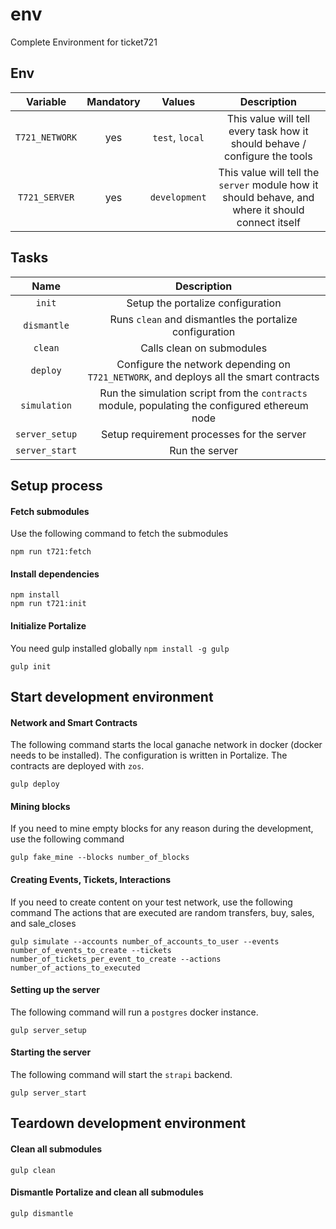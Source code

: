 # env
Complete Environment for ticket721

## Env

| Variable | Mandatory | Values | Description |
| :---: | :---: | :---: | :---: |
| `T721_NETWORK` | yes | `test`, `local` | This value will tell every task how it should behave / configure the tools |
| `T721_SERVER` | yes | `development` | This value will tell the `server` module how it should behave, and where it should connect itself |

## Tasks

| Name | Description |
| :---: | :---------: |
| `init` | Setup the portalize configuration |
| `dismantle` | Runs `clean` and dismantles the portalize configuration |
| `clean` | Calls clean on submodules |
| `deploy` | Configure the network depending on `T721_NETWORK`, and deploys all the smart contracts |
| `simulation` | Run the simulation script from the `contracts` module, populating the configured ethereum node |
| `server_setup` | Setup requirement processes for the server |
| `server_start` | Run the server |

## Setup process

#### Fetch submodules

Use the following command to fetch the submodules
```shell
npm run t721:fetch
```

#### Install dependencies

```shell
npm install
npm run t721:init
```

#### Initialize Portalize

You need gulp installed globally
`npm install -g gulp`

```shell
gulp init
```

## Start development environment

#### Network and Smart Contracts

The following command starts the local ganache network in docker (docker needs to be installed).
The configuration is written in Portalize.
The contracts are deployed with `zos`.

```shell
gulp deploy
```

#### Mining blocks

If you need to mine empty blocks for any reason during the development, use the following command

```shell
gulp fake_mine --blocks number_of_blocks
```

#### Creating Events, Tickets, Interactions

If you need to create content on your test network, use the following command
The actions that are executed are random transfers, buy, sales, and sale_closes

```shell
gulp simulate --accounts number_of_accounts_to_user --events number_of_events_to_create --tickets number_of_tickets_per_event_to_create --actions number_of_actions_to_executed
```

#### Setting up the server

The following command will run a `postgres` docker instance.

```shell
gulp server_setup
```

#### Starting the server

The following command will start the `strapi` backend.

```shell
gulp server_start
```

## Teardown development environment

#### Clean all submodules

```shell
gulp clean
```

#### Dismantle Portalize and clean all submodules

```shell
gulp dismantle
```
